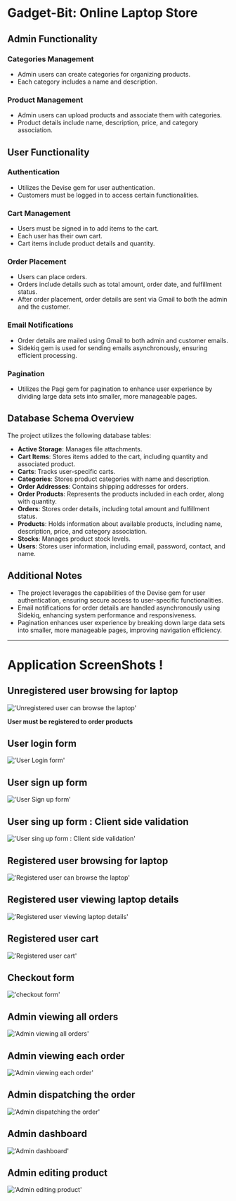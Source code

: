 # Gadget-Bit: Online Laptop Store

## Admin Functionality

### Categories Management

- Admin users can create categories for organizing products.
- Each category includes a name and description.

### Product Management

- Admin users can upload products and associate them with categories.
- Product details include name, description, price, and category association.

## User Functionality

### Authentication

- Utilizes the Devise gem for user authentication.
- Customers must be logged in to access certain functionalities.

### Cart Management

- Users must be signed in to add items to the cart.
- Each user has their own cart.
- Cart items include product details and quantity.

### Order Placement

- Users can place orders.
- Orders include details such as total amount, order date, and fulfillment status.
- After order placement, order details are sent via Gmail to both the admin and the customer.

### Email Notifications

- Order details are mailed using Gmail to both admin and customer emails.
- Sidekiq gem is used for sending emails asynchronously, ensuring efficient processing.

### Pagination

- Utilizes the Pagi gem for pagination to enhance user experience by dividing large data sets into smaller, more manageable pages.

## Database Schema Overview

The project utilizes the following database tables:

- **Active Storage**: Manages file attachments.
- **Cart Items**: Stores items added to the cart, including quantity and associated product.
- **Carts**: Tracks user-specific carts.
- **Categories**: Stores product categories with name and description.
- **Order Addresses**: Contains shipping addresses for orders.
- **Order Products**: Represents the products included in each order, along with quantity.
- **Orders**: Stores order details, including total amount and fulfillment status.
- **Products**: Holds information about available products, including name, description, price, and category association.
- **Stocks**: Manages product stock levels.
- **Users**: Stores user information, including email, password, contact, and name.

## Additional Notes

- The project leverages the capabilities of the Devise gem for user authentication, ensuring secure access to user-specific functionalities.
- Email notifications for order details are handled asynchronously using Sidekiq, enhancing system performance and responsiveness.
- Pagination enhances user experience by breaking down large data sets into smaller, more manageable pages, improving navigation efficiency.

---

# Application ScreenShots !

## Unregistered user browsing for laptop

!['Unregistered user can browse the laptop'](./images/unregistered-user.png)

**User must be registered to order products**

## User login form

!['User Login form'](./images/user-login.png)

## User sign up form

!['User Sign up form'](./images/user-signup.png)

## User sing up form : Client side validation

!['User sing up form : Client side validation'](./images/client-side-sign-up-validation.png)

## Registered user browsing for laptop

!['Registered user can browse the laptop'](./images/registered-user.png)

## Registered user viewing laptop details

!['Registered user viewing laptop details'](./images/product-show.png)

## Registered user cart

!['Registered user cart'](./images/user-cart.png)

## Checkout form

!['checkout form'](./images/checkout-form.png)

## Admin viewing all orders

!['Admin viewing all orders'](./images/admin-order-index.png)

## Admin viewing each order

!['Admin viewing each order'](./images/admin-order-details.png)

## Admin dispatching the order

!['Admin dispatching the order'](./images/admin-fulfill-order.png)

## Admin dashboard

!['Admin dashboard'](./images/admin-dashboard.png)

## Admin editing product

!['Admin editing product'](./images/admin-product-edit.png)
